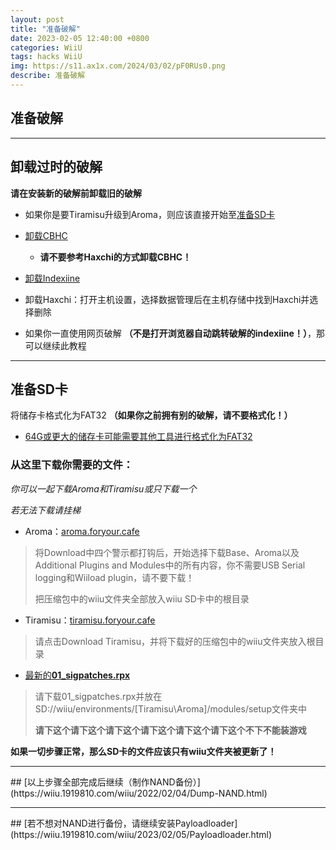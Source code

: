 ```yaml
---
layout: post
title: "准备破解"
date: 2023-02-05 12:40:00 +0800
categories: WiiU
tags: hacks WiiU
img: https://s11.ax1x.com/2024/03/02/pF0RUs0.png
describe: 准备破解
---
```


## 准备破解

<hr />

## 卸载过时的破解

**请在安装新的破解前卸载旧的破解**

- 如果你是要Tiramisu升级到Aroma，则应该直接开始至[准备SD卡](https://wiiu.1919810.com/wiiu/2023/02/05/prepare.html#%E5%87%86%E5%A4%87sd%E5%8D%A1)

- [卸载CBHC](https://wiiu.1919810.com/wiiu/2023/02/01/uninstall-CBHC.html)

  - **请不要参考Haxchi的方式卸载CBHC！**

- [卸载Indexiine](https://wiiu.1919810.com/wiiu/2023/02/01/uninstall-indexiine.html)

- 卸载Haxchi：打开主机设置，选择数据管理后在主机存储中找到Haxchi并选择删除

- 如果你一直使用网页破解 **（不是打开浏览器自动跳转破解的indexiine！）**，那可以继续此教程

<hr />

## 准备SD卡

将储存卡格式化为FAT32 **（如果你之前拥有别的破解，请不要格式化！）**

- [64G或更大的储存卡可能需要其他工具进行格式化为FAT32](https://github.com/inconsistent-dg/guiformat/releases/tag/v1.0.1.0)

### 从这里下载你需要的文件：

*你可以一起下载Aroma和Tiramisu或只下载一个*

*若无法下载请挂梯*

- Aroma：[aroma.foryour.cafe](https://aroma.foryour.cafe/)

>将Download中四个警示都打钩后，开始选择下载Base、Aroma以及Additional Plugins and Modules中的所有内容，你不需要USB Serial logging和Wiiload plugin，请不要下载！
>
>把压缩包中的wiiu文件夹全部放入wiiu SD卡中的根目录

- Tiramisu：[tiramisu.foryour.cafe](https://tiramisu.foryour.cafe/)

>请点击Download Tiramisu，并将下载好的压缩包中的wiiu文件夹放入根目录

- [最新的**01_sigpatches.rpx**](https://github.com/marco-calautti/SigpatchesModuleWiiU/releases/tag/1.2)

>请下载01_sigpatches.rpx并放在SD://wiiu/environments/[Tiramisu\Aroma]/modules/setup文件夹中
>
>**请下这个请下这个请下这个请下这个请下这个请下这个不下不能装游戏**

**如果一切步骤正常，那么SD卡的文件应该只有wiiu文件夹被更新了！**
<hr />
## [以上步骤全部完成后继续（制作NAND备份）](https://wiiu.1919810.com/wiiu/2022/02/04/Dump-NAND.html)
<hr />
## [若不想对NAND进行备份，请继续安装Payloadloader](https://wiiu.1919810.com/wiiu/2023/02/05/Payloadloader.html)

